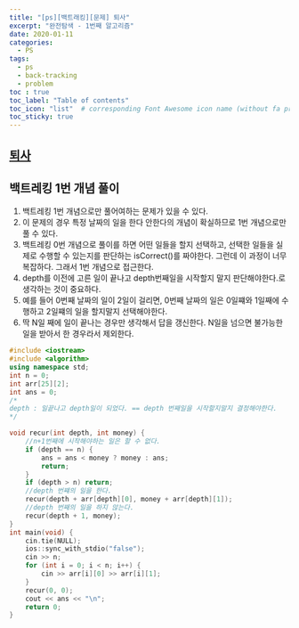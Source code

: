 ```yaml
---
title: "[ps][백트래킹][문제] 퇴사"
excerpt: "완전탐색 - 1번째 알고리즘"
date: 2020-01-11
categories:
  - PS
tags:
  - ps 
  - back-tracking
  - problem
toc : true
toc_label: "Table of contents"
toc_icon: "list"  # corresponding Font Awesome icon name (without fa prefix)
toc_sticky: true
---
```


	
## [퇴사](https://www.acmicpc.net/problem/14501)

## 백트레킹 1번 개념 풀이

1. 백트레킹 1번 개념으로만 풀어여하는 문제가 있을 수 있다.
1. 이 문제의 경우 특정 날짜의 일을 한다 안한다의 개념이 확실하므로 1번 개념으로만 풀 수 있다. 
1. 백트레킹 0번 개념으로 풀이를 하면 어떤 일들을 할지 선택하고, 선택한 일들을 실제로 수행할 수 있는지를 판단하는 isCorrect()를 짜야한다. 그런데 이 과정이 너무 복잡하다. 그래서 1번 개념으로 접근한다. 
1. depth를 이전에 고른 일이 끝나고 depth번째일을 시작할지 말지 판단해야한다.로 생각하는 것이 중요하다.
1. 예를 들어 0번째 날짜의 일이 2일이 걸리면, 0번째 날짜의 일은 0일쨰와 1일째에 수행하고 2일쨰의 일을 할지말지 선택해야한다. 
1. 딱 N일 째에 일이 끝나는 경우만 생각해서 답을 갱신한다. N일을 넘으면 불가능한 일을 받아서 한 경우라서 제외한다. 

```cpp
#include <iostream>
#include <algorithm>
using namespace std;
int n = 0;
int arr[25][2];
int ans = 0;
/*
depth : 일끝나고 depth일이 되었다. == depth 번째일을 시작할지말지 결정해야한다.
*/

void recur(int depth, int money) {
	//n+1번째에 시작해야하는 일은 할 수 없다.
	if (depth == n) {
		ans = ans < money ? money : ans;
		return;
	}
	if (depth > n) return;
	//depth 번쨰의 일을 한다.
	recur(depth + arr[depth][0], money + arr[depth][1]);
	//depth 번째의 일을 하지 않는다.
	recur(depth + 1, money);
}
int main(void) {
	cin.tie(NULL);
	ios::sync_with_stdio("false");
	cin >> n;
	for (int i = 0; i < n; i++) {
		cin >> arr[i][0] >> arr[i][1];
	}
	recur(0, 0);
	cout << ans << "\n";
	return 0;
}
```